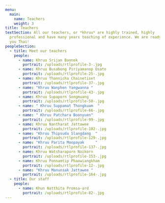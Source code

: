 ```yaml
---
menu:
  main:
    name: Teachers
    weight: 3
title: Teachers
textSection: All our teachers, or *khruu* are highly trained, highly
  professional and have many years teaching of experience. We are ready to teach
  you Thai!
peopleSection:
  - title: Meet our teachers
    people:
      - name: Khruu Srijan Baonok
        portrait: /uploads/rtlprofile-3-.jpg
      - name: Khruu Busabong Piriyamanop Osato
        portrait: /uploads/rtlprofile-25-.jpg
      - name: Khruu Thannicha Chainetiset
        portrait: /uploads/rtlprofile-37-.jpg
      - name: "Khruu Wanphen Yangwanna "
        portrait: /uploads/rtlprofile-43-.jpg
      - name: Khruu Supaporn Songmuang
        portrait: /uploads/rtlprofile-50-.jpg
      - name: " Khruu Suppamat Thongkuam  "
        portrait: /uploads/rtlprofile-66-.jpg
      - name: " Khruu Patchara Boonyuen"
        portrait: /uploads/rtlprofile-99-.jpg
      - name: Khruu Nantharat Jattawee
        portrait: /uploads/rtlprofile-102-.jpg
      - name: "Khruu Thipsuda Slangdang  "
        portrait: /uploads/rtlprofile-129-.jpg
      - name: "Khruu Parita Moopayak     "
        portrait: /uploads/rtlprofile-137-.jpg
      - name: Khruu Watsharaporn Noikorn
        portrait: /uploads/rtlprofile-153-.jpg
      - name: Khruu Ponnamtip Phaowiangkham
        portrait: /uploads/rtlprofile-12-.jpg
      - name: "Khruu Manunsak Jattawee "
        portrait: /uploads/rtlprofile-164-.jpg
  - title: Our staff
    people:
      - name: Khun Natthita Promsa-ard
        portrait: /uploads/rtlprofile-82-.jpg
---
```

